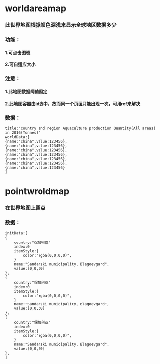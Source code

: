 # worldareamap
### 此世界地图根据颜色深浅来显示全球地区数据多少
### 功能：
####     1.可点击图斑
####     2.可自适应大小
### 注意：
####     1.此地图数据阈值固定
####     2.此地图容器由id选中，故而同一个页面只能出现一次，可用ref来解决
### 数据：
```
title:"country and region Aquaculture production Quantity(All areas) in 2016(Tonnes)"
worldData:[
{name:"china",value:123456},
{name:"china",value:123456},
{name:"china",value:123456},
{name:"china",value:123456},
{name:"china",value:123456},
{name:"china",value:123456},
{name:"china",value:123456}
]
```
# pointwroldmap
### 在世界地图上画点
### 数据：
```
initData:[
{
    country:"保加利亚"
    index:0
    itemStyle:{
        color:"rgba(0,0,0,0)",
    }
    name:"Sandanski municipality, Blagoevgard",
    value:[0,0,50]
},
{
    country:"保加利亚"
    index:0
    itemStyle:{
        color:"rgba(0,0,0,0)",
    }
    name:"Sandanski municipality, Blagoevgard",
    value:[0,0,50]
},
{
    country:"保加利亚"
    index:0
    itemStyle:{
        color:"rgba(0,0,0,0)",
    }
    name:"Sandanski municipality, Blagoevgard",
    value:[0,0,50]
},
]
```
